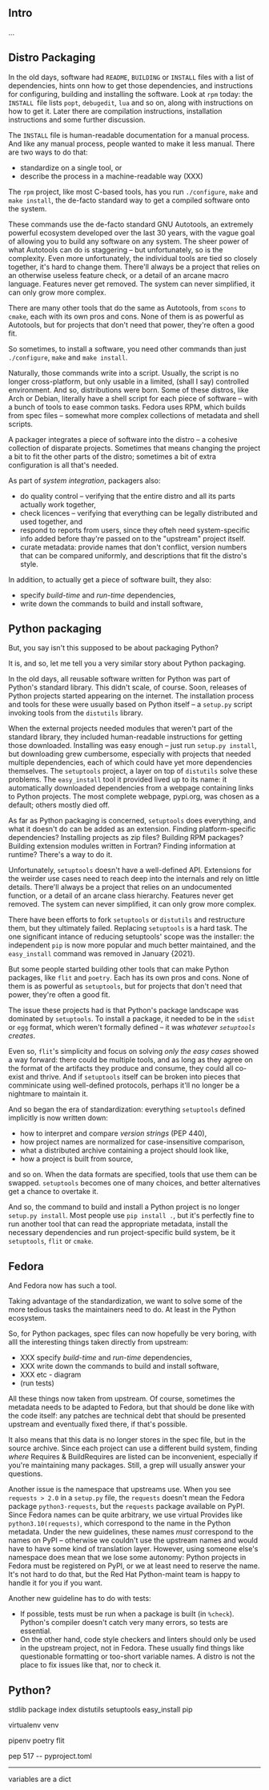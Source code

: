 ## Intro

...


## Distro Packaging

In the old days, software had `README`, `BUILDING` or `INSTALL` files with a list of dependencies, hints onn how to get those dependencies, and instructions for configuring, building and installing the software.
Look at `rpm` today: the `INSTALL `file lists `popt`, `debugedit`, `lua` and so on, along with instructions on how to get it. Later there are compilation instructions, installation instructions and some further discussion.

The `INSTALL` file is human-readable documentation for a manual process.
And like any manual process, people wanted to make it less manual.
There are two ways to do that:

- standardize on a single tool, or
- describe the process in a machine-readable way  (XXX)

The `rpm` project, like most C-based tools,
has you run `./configure`, `make` and `make install`,
the de-facto standard way to get a compiled software onto the system.

These commands use the de-facto standard GNU Autotools,
an extremely powerful ecosystem developed over the last 30 years,
with the vague goal of allowing you to build any software on any system.
The sheer power of what Autotools can do is staggering – but unfortunately,
so is the complexity.
Even more unfortunately, the individual tools are tied so closely together,
it's hard to change them.
There'll always be a project that relies on an otherwise useless feature check,
or a detail of an arcane macro language.
Features never get removed.
The system can never simplified, it can only grow more complex.

There are many other tools that do the same as Autotools,
from `scons` to `cmake`,
each with its own pros and cons.
None of them is as powerful as Autotools,
but for projects that don't need that power,
they're often a good fit.

So sometimes, to install a software,
you need other commands than just `./configure`,
`make` and `make install`.

Naturally, those commands write into a script.
Usually, the script is no longer cross-platform,
but only usable in a limited, (shall I say) controlled environment.
And so, distributions were born.
Some of these distros, like Arch or Debian, literally have
a shell script for each piece of software – with a bunch of tools
to ease common tasks.
Fedora uses RPM, which builds from spec files – somewhat
more complex collections of metadata and shell scripts.

A packager integrates a piece of software into the distro – a cohesive
collection of disparate projects.
Sometimes that means changing the project a bit to fit the other
parts of the distro;
sometimes a bit of extra configuration is all that's needed.

As part of *system integration*, packagers also:

* do quality control – verifying that the entire distro and all its parts
  actually work together,
* check licences – verifying that everything can be legally distributed
  and used together, and
* respond to reports from users, since they ofteh need system-specific info
  added before thay're passed on to the "upstream" project itself.
* curate metadata: provide names that don't conflict,
  version numbers that can be compared uniformly,
  and descriptions that fit the distro's style.

In addition, to actually get a piece of software built, they also:

* specify *build-time* and *run-time* dependencies,
* write down the commands to build and install software,



## Python packaging

But, you say isn't this supposed to be about packaging Python?

It is, and so, let me tell you a very similar story about Python packaging.

In the old days, all reusable software written for Python was part of
Python's standard library.
This didn't scale, of course.
Soon, releases of Python projects started appearing on the internet.
The installation process and tools for these were usually based
on Python itself – a `setup.py` script invoking tools from
the `distutils` library.

When the external projects needed modules that weren't part of the
standard library, they included human-readable instructions
for getting those downloaded.
Installing was easy enough – just run `setup.py install`,
but downloading grew cumbersome, especially with projects that needed
multiple dependencies,
each of which could have yet more dependencies themselves.
The `setuptools` project, a layer on top of `distutils`
solve these problems.
The `easy_install` tool it provided lived up to its name:
it automatically downloaded dependencies from a webpage containing links
to Python projects.
The most complete webpage, pypi.org, was chosen as a default;
others mostly died off.

As far as Python packaging is concerned, `setuptools` does everything,
and what it doesn't do can be added as an extension.
Finding platform-specific dependencies?
Installing projects as zip files?
Building RPM packages?
Building extension modules written in Fortran?
Finding information at runtime?
There's a way to do it.

Unfortunately, `setuptools` doesn't have a well-defined API.
Extensions for the weirder use cases need to reach deep into the internals
and rely on little details.
There'll always be a project that relies on an undocumented function,
or a detail of an arcane class hierarchy.
Features never get removed.
The system can never simplified, it can only grow more complex.

There have been efforts to fork `setuptools` or `distutils` and
restructure them, but they ultimately failed.
Replacing `setuptools` is a hard task.
The one significant intance of reducing setuptools' scope was the installer:
the independent `pip` is now more popular and much better maintained, and
the `easy_install` command was removed in January {2021}.

But some people started building other tools that can make Python packages,
like `flit` and `poetry`.
Each has its own pros and cons.
None of them is as powerful as `setuptools`,
but for projects that don't need that power,
they're often a good fit.

The issue these projects had is that Python's package landscape
was dominated by `setuptools`.
To install a package, it needed to be in the `sdist` or `egg` format,
which weren't formally defined – it was *whatever `setuptools` creates*.

Even so, `flit`'s simplicity and focus on solving *only the easy cases*
showed a way forward: there could be multiple tools,
and as long as they agree on the format of the artifacts they produce
and consume, they could all co-exist and thrive.
And if `setuptools` itself can be broken into pieces that comminicate
using well-defined protocols, perhaps it'll no longer be a nightmare
to maintain it.

And so began the era of standardization: everything `setuptools`
defined implicitly is now written down:

 * how to interpret and compare *version strings* (PEP 440),
 * how project names are normalized for case-insensitive comparison,
 * what a distributed archive containing a project should look like,
 * how a project is built from source,

and so on.
When the data formats are specified, tools that use them can be swapped.
`setuptools` becomes one of many choices, and better alternatives get
a chance to overtake it.


And so, the command to build and install a Python project is no longer
`setup.py install`.
Most people use `pip install .`, but it's perfectly fine to run another tool
that can read the appropriate metadata, install the necessary dependencies
and run project-specific build system, be it `setuptools`, `flit` or `cmake`.


## Fedora

And Fedora now has such a tool.

Taking advantage of the standardization, we want to solve some of the more
tedious tasks the maintainers need to do. At least in the Python ecosystem.

So, for Python packages, spec files can now hopefully be very boring,
with alll the interesting things taken directly from upstream:

* XXX specify *build-time* and *run-time* dependencies,
* XXX write down the commands to build and install software,
* XXX etc - diagram
* (run tests)

All these things now taken from upstream.
Of course, sometimes the metadata needs to be adapted to Fedora,
but that should be done like with the code itself:
any patches are technical debt that should be presented upstream
and eventually fixed there, if that's possible.

It also means that this data is no longer stores in the spec file,
but in the source archive.
Since each project can use a different build system,
finding *where* Requires & BuildRequires are listed can be inconvenient,
especially if you're maintaining many packages.
Still, a grep will usually answer your questions.

Another issue is the namespace that upstreams use.
When you see `requests > 2.0` in a `setup.py` file,
the `requests` doesn't mean the Fedora package `python3-requests`,
but the `requests` package available on PyPI.
Since Fedora names can be quite arbitrary, we use virtual Provides
like `python3.10(requests)`, which correspond to the name in the
Python metadata.
Under the new guidelines, these names *must* correspond to the names on PyPI
– otherwise we couldn't use the upstream names and would have to have some
kind of translation layer.
However, using someone else's namespace does mean that we lose some autonomy:
Python projects in Fedora must be registered on PyPI,
or we at least need to reserve the name.
It's not hard to do that, but the Red Hat Python-maint team
is happy to handle it for you if you want.

Another new guideline has to do with tests:

* If possible, tests must be run when a package is built (in `%check`).
  Python's compiler doesn't catch very many errors, so tests are essential.
* On the other hand, code style checkers and linters should only be used
  in the upstream project, not in Fedora.
  These usually find things like questionable formatting or too-short
  variable names. A distro is not the place to fix issues like that,
  nor to check it.








## Python?





stdlib
package index
distutils
setuptools
easy_install
pip

virtualenv
venv

pipenv
poetry
flit

pep 517 -- pyproject.toml












---

variables are a dict

